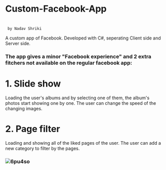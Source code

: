 # Custom-Facebook-App
#  
     by Nadav Shriki

A custom app of Facebook.
Developed with C#, seperating Client side and Server side.

### The app gives a minor "Facebook experience" and 2 extra fitchers not available on the regular facebook app:
# 1. Slide show
Loading the user's albums and by selecting one of them, the album's photos start showing one by one.
The user can change the speed of the changing images.

# 2. Page filter
Loading and showing all of the liked pages of the user. The user can add a new category to filter by the pages.




### ![6pu4so](https://user-images.githubusercontent.com/101123150/184499538-ba255381-bb00-42bc-a09c-027f0fd27070.gif)
